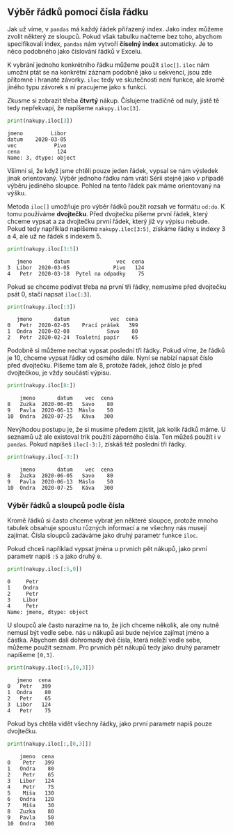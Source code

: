 ## Výběr řádků pomocí čísla řádku

Jak už víme, v `pandas` má každý řádek přiřazený index. Jako index můžeme zvolit některý ze sloupců. Pokud však tabulku načteme bez toho, abychom specifikovali index, `pandas` nám vytvoří **číselný index** automaticky. Je to něco podobného jako číslování řádků v Excelu.

K vybrání jednoho konkrétního řádku můžeme použít `iloc[]`. `iloc` nám umožní ptát se na konkrétní záznam podobně jako u sekvencí, jsou zde přítomné i hranaté závorky. `iloc` tedy ve skutečnosti není funkce, ale kromě jiného typu závorek s ní pracujeme jako s funkcí.

Zkusme si zobrazit třeba **čtvrtý** nákup. Číslujeme tradičně od nuly, jistě tě tedy nepřekvapí, že napíšeme `nakupy.iloc[3]`.

```py
print(nakupy.iloc[3])
```

```shell
jmeno         Libor
datum    2020-03-05
vec            Pivo
cena            124
Name: 3, dtype: object
```

Všimni si, že když jsme chtěli pouze jeden řádek, vypsal se nám výsledek jinak orientovaný. Výběr jednoho řádku nám vrátí Sérii stejně jako v případě výběru jediného sloupce. Pohled na tento řádek pak máme orientovaný na výšku.

Metoda `iloc[]` umožňuje pro výběr řádků použít rozsah ve formátu `od:do`. K tomu používáme **dvojtečku**. Před dvojtečku píšeme první řádek, který chceme vypsat a za dvojtečku první řádek, který již vy výpisu nebude. Pokud tedy například napíšeme `nakupy.iloc[3:5]`, získáme řádky s indexy 3 a 4, ale už ne řádek s indexem 5.

```py
print(nakupy.iloc[3:5])
```

```shell
   jmeno       datum               vec  cena
3  Libor  2020-03-05              Pivo   124
4   Petr  2020-03-18  Pytel na odpadky    75
```

Pokud se chceme podívat třeba na první tři řádky, nemusíme před dvojtečku psát 0, stačí napsat `iloc[:3]`.

```py
print(nakupy.iloc[:3])
```

```shell
   jmeno       datum             vec  cena
0   Petr  2020-02-05    Prací prášek   399
1  Ondra  2020-02-08            Savo    80
2   Petr  2020-02-24  Toaletní papír    65
```

Podobně si můžeme nechat vypsat poslední tři řádky. Pokud víme, že řádků je 10, chceme vypsat řádky od osmého dále. Nyní se nabízí napsat číslo před dvojtečku. Píšeme tam ale 8, protože řádek, jehož číslo je před dvojtečkou, je vždy součástí výpisu.

```py
print(nakupy.iloc[8:])
```

```shell
    jmeno       datum    vec  cena
8   Zuzka  2020-06-05   Savo    80
9   Pavla  2020-06-13  Máslo    50
10  Ondra  2020-07-25   Káva   300
```

Nevýhodou postupu je, že si musíme předem zjistit, jak kolik řádků máme. U seznamů už ale existoval trik použití záporného čísla. Ten můžeš použít i v `pandas`. Pokud napíšeš `iloc[-3:]`, získáš též poslední tři řádky.

```py
print(nakupy.iloc[-3:])
```

```shell
    jmeno       datum    vec  cena
8   Zuzka  2020-06-05   Savo    80
9   Pavla  2020-06-13  Máslo    50
10  Ondra  2020-07-25   Káva   300
```

### Výběr řádků a sloupců podle čísla

Kromě řádků si často chceme vybrat jen některé sloupce, protože mnoho tabulek obsahuje spoustu různých informací a ne všechny nás musejí zajímat. Čísla sloupců zadáváme jako druhý parametr funkce `iloc`.

Pokud chceš například vypsat jména u prvních pět nákupů, jako první parametr napiš `:5` a jako druhý `0`.

```py
print(nakupy.iloc[:5,0])
```

```shell
0     Petr
1    Ondra
2     Petr
3    Libor
4     Petr
Name: jmeno, dtype: object
```

U sloupců ale často narazíme na to, že jich chceme několik, ale ony nutně nemusí být vedle sebe. nás u nákupů asi bude nejvíce zajímat jméno a částka. Abychom dali dohromady dvě čísla, která neleží vedle sebe, můžeme použít seznam. Pro prvních pět nákupů tedy jako druhý parametr napíšeme `[0,3]`.

```py
print(nakupy.iloc[:5,[0,3]])
```

```shell
   jmeno  cena
0   Petr   399
1  Ondra    80
2   Petr    65
3  Libor   124
4   Petr    75
```

Pokud bys chtěla vidět všechny řádky, jako první parametr napiš pouze dvojtečku.

```py
print(nakupy.iloc[:,[0,3]])
```

```shell
    jmeno  cena
0    Petr   399
1   Ondra    80
2    Petr    65
3   Libor   124
4    Petr    75
5    Míša   130
6   Ondra   120
7    Míša    30
8   Zuzka    80
9   Pavla    50
10  Ondra   300
```
